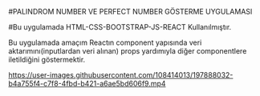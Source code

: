 
#PALINDROM NUMBER VE PERFECT NUMBER GÖSTERME UYGULAMASI

#Bu uygulamada HTML-CSS-BOOTSTRAP-JS-REACT Kullanılmıştır.

Bu uygulamada amaçım Reactın component yapısında veri aktarımını(inputlardan veri alınan) props yardımıyla diğer componentlere iletildiğini göstermektir.



https://user-images.githubusercontent.com/108414013/197888032-b4a755f4-c7f8-4fbd-b421-a6ae5bd606f9.mp4

